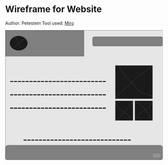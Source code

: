 # Wireframe for Website

Author: Petestein
Tool used: [Miro](https://miro.com)

![Wireframe](./Try.png)